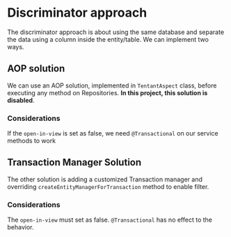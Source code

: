 # Discriminator approach

The discriminator approach is about using the same database and separate the data using a column inside the entity/table. We can implement two ways.

## AOP solution
We can use an AOP solution, implemented in `TentantAspect` class, before executing any method on Repositories. **In this project, this solution is disabled**.

### Considerations 
If the `open-in-view` is set as false, we need `@Transactional` on our service methods to work

## Transaction Manager Solution
The other solution is adding a customized Transaction manager and overriding `createEntityManagerForTransaction` method to enable filter.

### Considerations
The `open-in-view` must set as false. `@Transactional` has no effect to the behavior.